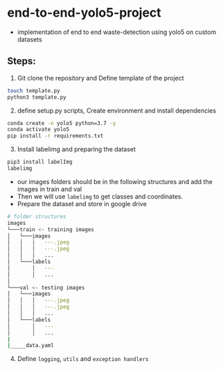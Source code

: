 # end-to-end-yolo5-project
* implementation of end to end waste-detection using yolo5 on custom datasets

## Steps:

1. Git clone the repository and Define template of the project

```bash
touch template.py
python3 template.py
```

2. define setup.py scripts, Create environment and install dependencies

```bash
conda create -n yolo5 python=3.7 -y
conda activate yolo5 
pip install -r requirements.txt
```
3. Install labelimg and preparing the dataset
```bash
pip3 install labelImg
labelimg
```

* our images folders should be in the following structures and add the images in train and val
* Then we will use `labelimg` to get classes and coordinates.
* Prepare the dataset and store in google drive
```bash
# folder structures
images
└───train <- training images
│   └───images
│   │   │   ---.jpeg
│   │   │   ---.jpeg
│   │   │   ...      
│   └───labels
│       │   ---
│       │   ...
│   
└───val <- testing images
│   └───images
│   │   │   ---.jpeg
│   │   │   ---.jpeg
│   │   │   ...      
│   └───labels
│       │   ---
│       │   ... 
|
|_____data.yaml

```

4. Define `logging`, `utils` and `exception handlers`
